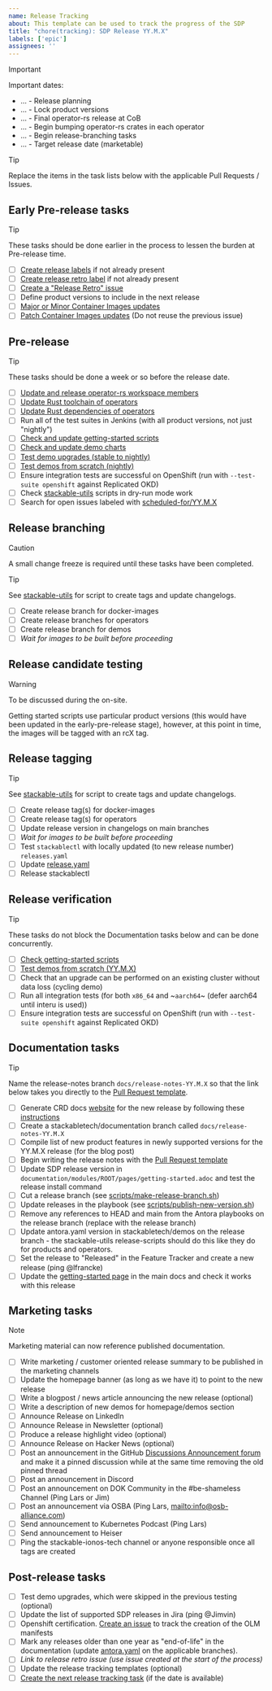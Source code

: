 ```yaml
---
name: Release Tracking
about: This template can be used to track the progress of the SDP
title: "chore(tracking): SDP Release YY.M.X"
labels: ['epic']
assignees: ''
---
```


<!--
    DO NOT REMOVE THIS COMMENT. It is intended for people who might copy/paste from the previous release issue.
    This was created by an issue template: https://github.com/stackabletech/issues/issues/new/choose.
-->

> [!IMPORTANT]
> Important dates:
>
> - ... - Release planning
> - ... - Lock product versions
> - ... - Final operator-rs release at CoB
> - ... - Begin bumping operator-rs crates in each operator
> - ... - Begin release-branching tasks
> - ... - Target release date (marketable)

> [!TIP]
> Replace the items in the task lists below with the applicable Pull Requests / Issues.

## Early Pre-release tasks

> [!TIP]
> These tasks should be done earlier in the process to lessen the burden at Pre-release time.

- [ ] [Create release labels][epr-1] if not already present
- [ ] [Create release retro label][epr-2] if not already present
- [ ] [Create a "Release Retro" issue][epr-3]
- [ ] Define product versions to include in the next release
- [ ] [Major or Minor Container Images updates][epr-4]
- [ ] [Patch Container Images updates][epr-4] (Do not reuse the previous issue)

[epr-1]: https://github.com/stackabletech/infrastructure/blob/main/label_sync/labels.yml#L93
[epr-2]: https://github.com/stackabletech/infrastructure/blob/main/label_sync/labels.yml#L107
[epr-3]: https://github.com/stackabletech/issues/issues/new?template=08-release-retro.md
[epr-4]: https://github.com/stackabletech/docker-images/issues/new?template=early-pre-release.md

## Pre-release

> [!TIP]
> These tasks should be done a week or so before the release date.

- [ ] [Update and release operator-rs workspace members][pr-1]
- [ ] [Update Rust toolchain of operators][pr-2]
- [ ] [Update Rust dependencies of operators][pr-3]
- [ ] Run all of the test suites in Jenkins (with all product versions, not just "nightly")
- [ ] [Check and update getting-started scripts][pr-4]
- [ ] [Check and update demo charts][pr-5]
- [ ] [Test demo upgrades (stable to nightly)][pr-6]
- [ ] [Test demos from scratch (nightly)][pr-7]
- [ ] Ensure integration tests are successful on OpenShift (run with `--test-suite openshift` against Replicated OKD)
- [ ] Check [stackable-utils] scripts in dry-run mode work
- [ ] Search for open issues labeled with [scheduled-for/YY.M.X][pr-8]

[pr-1]: https://github.com/stackabletech/operator-rs/issues/new?template=release-workspace-members.md
[pr-2]: https://github.com/stackabletech/operator-templating/issues/new?template=pre-release.md
[pr-3]: https://github.com/stackabletech/issues/issues/new?template=05-pre-release-operator-rust-deps.md
[pr-4]: https://github.com/stackabletech/issues/issues/new?template=03-pre-release-getting-started-scripts.md
[pr-5]: https://github.com/stackabletech/demos/issues/new?template=pre-release-chart-updates.md
[pr-6]: https://github.com/stackabletech/demos/issues/new?template=pre-release-upgrade-testing.md
[pr-7]: https://github.com/stackabletech/demos/issues/new?template=pre-release-from-scratch-testing.md
[pr-8]: https://github.com/search?q=org%3Astackabletech+label%3Ascheduled-for%2FYY.M.X&type=issues&state=open

## Release branching

> [!CAUTION]
> A small change freeze is required until these tasks have been completed.

> [!TIP]
> See [stackable-utils] for script to create tags and update changelogs.

- [ ] Create release branch for docker-images
- [ ] Create release branches for operators
- [ ] Create release branch for demos
- [ ] _Wait for images to be built before proceeding_

## Release candidate testing

> [!WARNING]
> To be discussed during the on-site.
>
> Getting started scripts use particular product versions (this would have been updated in the
> early-pre-release stage), however, at this point in time, the images will be tagged with an rcX
> tag.

<!--

> [!TIP]
> As issues are discovered, they can be fixed on the `main` branch, and cherry-picked into the release branch.
>
> Please ensure the changelog is updated and correct for the release after cherry-picking changes.
> Please also keep PR links as they are in `main` (do not update them for the cherry-picked PR).

- [ ] [Check and update getting-started scripts](https://github.com/stackabletech/issues/issues/new?template=07-release-getting-started-scripts.md) for the Release Candidate
- [ ] [Test demos and upgrade from previous to this release](https://github.com/stackabletech/demos/issues/new?template=release-upgrade-testing.md) for Release Candidate (only fresh install)

-->

## Release tagging

> [!TIP]
> See [stackable-utils] for script to create tags and update changelogs.

- [ ] Create release tag(s) for docker-images
- [ ] Create release tag(s) for operators
- [ ] Update release version in changelogs on main branches
- [ ] _Wait for images to be built before proceeding_
- [ ] Test `stackablectl` with locally updated (to new release number) `releases.yaml`
- [ ] Update [release.yaml](https://github.com/stackabletech/release/blob/main/releases.yaml)
- [ ] Release stackablectl

## Release verification

> [!TIP]
> These tasks do not block the Documentation tasks below and can be done concurrently.

- [ ] [Check getting-started scripts][rv-1]
- [ ] [Test demos from scratch (YY.M.X)][rv-2]
- [ ] Check that an upgrade can be performed on an existing cluster without data loss (cycling demo)
- [ ] Run all integration tests (for both `x86_64` and ~`aarch64`~ (defer aarch64 until interu is used))
- [ ] Ensure integration tests are successful on OpenShift (run with `--test-suite openshift` against Replicated OKD)

[rv-1]: https://github.com/stackabletech/issues/issues/new?template=07-release-getting-started-scripts.md
[rv-2]: https://github.com/stackabletech/demos/issues/new?template=release-from-scratch-testing.md

## Documentation tasks

> [!TIP]
> Name the release-notes branch `docs/release-notes-YY.M.X` so that the link below takes you directly to the [Pull Request template][docs-pr-template].

- [ ] Generate CRD docs [website][dt-1] for the new release by following these [instructions][dt-2]
- [ ] Create a stackabletech/documentation branch called `docs/release-notes-YY.M.X`
- [ ] Compile list of new product features in newly supported versions for the YY.M.X release (for the blog post)
- [ ] Begin writing the release notes with the [Pull Request template][dt-3]
- [ ] Update SDP release version in `documentation/modules/ROOT/pages/getting-started.adoc` and test the release install command
- [ ] Cut a release branch (see [scripts/make-release-branch.sh][dt-4])
- [ ] Update releases in the playbook (see [scripts/publish-new-version.sh][dt-5])
- [ ] Remove any references to HEAD and main from the Antora playbooks on the release branch (replace with the release branch)
- [ ] Update antora.yaml version in stackabletech/demos on the release branch - the stackable-utils release-scripts should do this like they do for products and operators.
- [ ] Set the release to "Released" in the Feature Tracker and create a new release (ping @lfrancke)
- [ ] Update the [getting-started page][dt-6] in the main docs and check it works with this release

[dt-1]: https://crds.stackable.tech/
[dt-2]: https://github.com/stackabletech/crddocs
[dt-3]: https://github.com/stackabletech/documentation/compare/main...docs/release-notes-YY.M.X?template=release-notes.md&title=chore(tracking):%20Release%20Notes%20for%20SDP%20YY.M.X
[dt-4]: https://github.com/stackabletech/documentation/blob/main/scripts/make-release-branch.sh
[dt-5]: https://github.com/stackabletech/documentation/blob/main/scripts/publish-new-version.sh
[dt-6]: https://github.com/stackabletech/documentation/blob/main/modules/ROOT/pages/getting-started.adoc
[docs-pr-template]: https://github.com/stackabletech/documentation/tree/main/.github/PULL_REQUEST_TEMPLATE/release-notes.md&title=chore(tracking):%20Release%20Notes%20for%20SDP%20YY.M.X

## Marketing tasks

> [!NOTE]
> Marketing material can now reference published documentation.

- [ ] Write marketing / customer oriented release summary to be published in the marketing channels
- [ ] Update the homepage banner (as long as we have it) to point to the new release
- [ ] Write a blogpost / news article announcing the new release (optional)
- [ ] Write a description of new demos for homepage/demos section
- [ ] Announce Release on LinkedIn
- [ ] Announce Release in Newsletter (optional)
- [ ] Produce a release highlight video (optional)
- [ ] Announce Release on Hacker News (optional)
- [ ] Post an announcement in the GitHub [Discussions Announcement forum](https://github.com/stackabletech/community/discussions/categories/announcements) and make it a pinned discussion while at the same time removing the old pinned thread
- [ ] Post an announcement in Discord
- [ ] Post an announcement on DOK Community in the #be-shameless Channel (Ping Lars or Jim)
- [ ] Post an announcement via OSBA (Ping Lars, <mailto:info@osb-alliance.com>)
- [ ] Send announcement to Kubernetes Podcast (Ping Lars)
- [ ] Send announcement to Heiser
- [ ] Ping the stackable-ionos-tech channel or anyone responsible once all tags are created

## Post-release tasks

- [ ] Test demo upgrades, which were skipped in the previous testing (optional)
- [ ] Update the list of supported SDP releases in Jira (ping @Jimvin)
- [ ] Openshift certification. [Create an issue][pt-1] to track the creation of the OLM manifests
- [ ] Mark any releases older than one year as "end-of-life" in the documentation (update [antora.yaml][pt-2] on the applicable branches).
- [ ] _Link to release retro issue (use issue created at the start of the process)_
- [ ] Update the release tracking templates (optional)
- [ ] [Create the next release tracking task][pt-3] (if the date is available)

[pt-1]: https://github.com/stackabletech/issues/issues/new?template=09-olm_manifests.md
[pt-2]: https://github.com/stackabletech/documentation/blob/f751e7ff7cddacae7d2c6c2c6c1d1c877c7aa11c/antora.yml#L18
[pt-3]: https://github.com/stackabletech/issues/issues/new?template=06-release.md
[stackable-utils]: https://github.com/stackabletech/stackable-utils/blob/main/release/README.md
